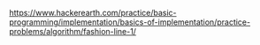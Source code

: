 https://www.hackerearth.com/practice/basic-programming/implementation/basics-of-implementation/practice-problems/algorithm/fashion-line-1/
